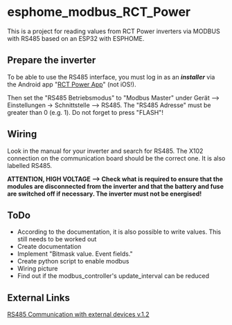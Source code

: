 # esphome_modbus_RCT_Power

This is a project for reading values from RCT Power inverters via MODBUS with RS485 based on an ESP32 with ESPHOME.


## Prepare the inverter

To be able to use the RS485 interface, you must log in as an ***installer*** via the Android app "[RCT Power App](https://play.google.com/store/apps/details?id=org.rctpower.heiphossil)" (not iOS!).

Then set the "RS485 Betriebsmodus" to "Modbus Master" under Gerät --> Einstellungen -> Schnittstelle --> RS485. The "RS485 Adresse" must be greater than 0 (e.g. 1). Do not forget to press "FLASH"!


## Wiring

Look in the manual for your inverter and search for RS485. The X102 connection on the communication board should be the correct one. It is also labelled RS485.

**ATTENTION, HIGH VOLTAGE --> Check what is required to ensure that the modules are disconnected from the inverter and that the battery and fuse are switched off if necessary. The inverter must not be energised!**



## ToDo

- According to the documentation, it is also possible to write values. This still needs to be worked out
- Create documentation
- Implement "Bitmask value. Event fields."
- Create python script to enable modbus
- Wiring picture
- Find out if the modbus_controller's update_interval can be reduced


## External Links

[RS485 Communication with external devices v.1.2](https://downloads.vodnici.net/uploads/wpforo/attachments/536/6706-RCTPowerRS485Communication.pdf)
